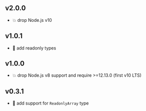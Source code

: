 ## v2.0.0

* 💥 drop Node.js v10

## v1.0.1

* 🐞 add readonly types

## v1.0.0

* 💥 drop Node.js v8 support and require >=12.13.0 (first v10 LTS)

## v0.3.1

* 🐞 add support for `ReadonlyArray` type
